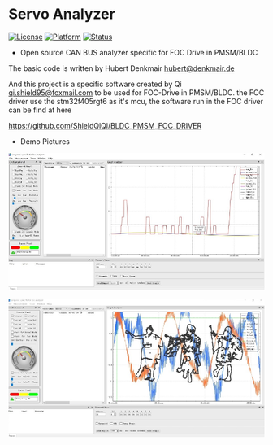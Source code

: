 # Servo Analyzer
[![License](https://img.shields.io/badge/License-GPL%202.0-green.svg)](https://opensource.org/licenses/Apache-2.0)
[![Platform](https://img.shields.io/badge/Qt%205.14-Mingw64-yellow.svg)](<>)
[![Status](https://img.shields.io/badge/Staus-Processing-blue.svg)](<>)
<br>

- Open source CAN BUS analyzer specific for FOC Drive in PMSM/BLDC


The basic code is written by Hubert Denkmair <hubert@denkmair.de>

And this project is a specific software created by Qi qi.shield95@foxmail.com to be used for FOC-Drive in PMSM/BLDC. the FOC driver use the stm32f405rgt6 as it's mcu, the software run in the FOC driver can be find at here 

https://github.com/ShieldQiQi/BLDC_PMSM_FOC_DRIVER 

- Demo Pictures

![demo1](https://github.com/ShieldQiQi/Servo-Analyzer-FOC/blob/main/DemoPictures/UI_1.jpg)

![demo1](https://github.com/ShieldQiQi/Servo-Analyzer-FOC/blob/main/DemoPictures/UI_2.jpg)

